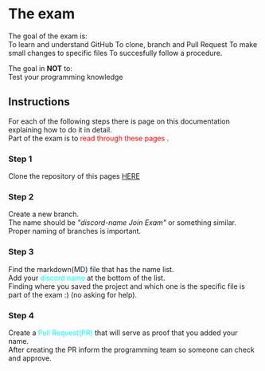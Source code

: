 # The exam

The goal of the exam is: </br>
To learn and understand GitHub
To clone, branch and Pull Request
To make small changes to specific files
To succesfully follow a procedure.

The goal in **NOT** to: </br>
Test your programming knowledge

## Instructions

For each of the following steps there is page on this documentation explaining how to do it in detail.</br>
Part of the exam is to <span style="color:red">read through these pages </span>.

### Step 1

Clone the repository of this pages [ΗΕRΕ](https://github.com/P1Gaming/P1-OM-Info)

### Step 2

Create a new branch. </br>
The name should be *"discord-name Join Exam"* or something similar.</br>
Proper naming of branches is important.

### Step 3

Find the markdown(MD) file that has the name list. </br>
Add your <span style="color:cyan">discord name </span> at the bottom of the list. </br>
Finding where you saved the project and which one is the specific file is part of the exam :) (no asking for help).

### Step 4

Create a <span style="color:cyan">Pull Request(PR) </span>that will serve as proof that you added your name. </br>
After creating the PR inform the programming team so someone can check and approve.